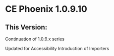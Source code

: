# CE Phoenix 1.0.9.10

## This Version:

Continuation of 1.0.9.x series

Updated for Accessibility
Introduction of Importers

